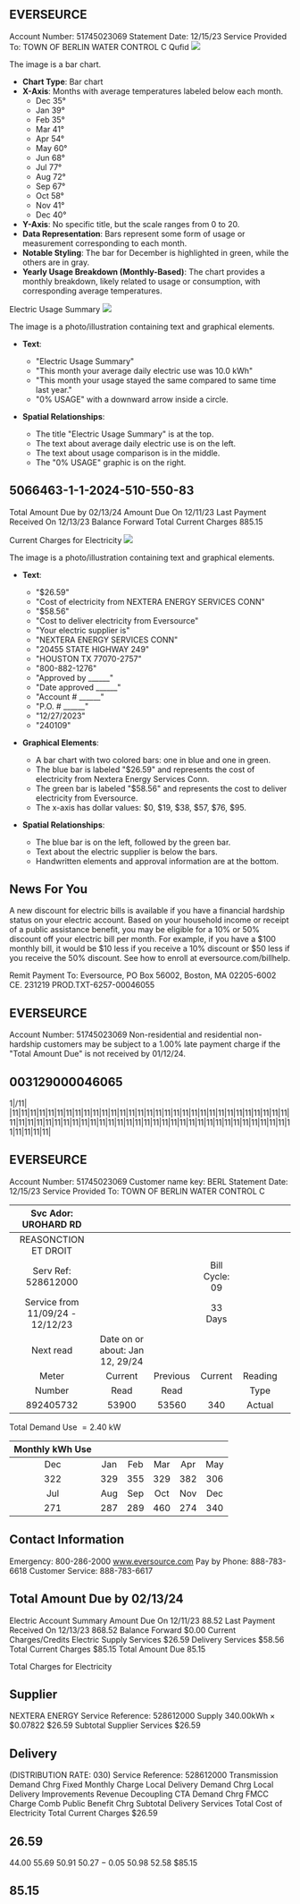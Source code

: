 ## EVERSEURCE

Account Number: 51745023069
Statement Date: 12/15/23
Service Provided To:
TOWN OF BERLIN WATER CONTROL C
Qufid
![](images/img-0.jpeg)

The image is a bar chart.

- **Chart Type**: Bar chart
- **X-Axis**: Months with average temperatures labeled below each month.
  - Dec 35°
  - Jan 39°
  - Feb 35°
  - Mar 41°
  - Apr 54°
  - May 60°
  - Jun 68°
  - Jul 77°
  - Aug 72°
  - Sep 67°
  - Oct 58°
  - Nov 41°
  - Dec 40°
- **Y-Axis**: No specific title, but the scale ranges from 0 to 20.
- **Data Representation**: Bars represent some form of usage or measurement corresponding to each month.
- **Notable Styling**: The bar for December is highlighted in green, while the others are in gray.
- **Yearly Usage Breakdown (Monthly-Based)**: The chart provides a monthly breakdown, likely related to usage or consumption, with corresponding average temperatures.

Electric Usage Summary
![](images/img-1.jpeg)

The image is a photo/illustration containing text and graphical elements.

- **Text**: 
  - "Electric Usage Summary"
  - "This month your average daily electric use was 10.0 kWh"
  - "This month your usage stayed the same compared to same time last year."
  - "0% USAGE" with a downward arrow inside a circle.

- **Spatial Relationships**:
  - The title "Electric Usage Summary" is at the top.
  - The text about average daily electric use is on the left.
  - The text about usage comparison is in the middle.
  - The "0% USAGE" graphic is on the right.

## 5066463-1-1-2024-510-550-83

Total Amount Due
by $02 / 13 / 24$
Amount Due On 12/11/23
Last Payment Received On 12/13/23
Balance Forward
Total Current Charges
$885.15$

Current Charges for Electricity
![](images/img-2.jpeg)

The image is a photo/illustration containing text and graphical elements.

- **Text**:
  - "$26.59"
  - "Cost of electricity from NEXTERA ENERGY SERVICES CONN"
  - "$58.56"
  - "Cost to deliver electricity from Eversource"
  - "Your electric supplier is"
  - "NEXTERA ENERGY SERVICES CONN"
  - "20455 STATE HIGHWAY 249"
  - "HOUSTON TX 77070-2757"
  - "800-882-1276"
  - "Approved by ______"
  - "Date approved ______"
  - "Account # ______"
  - "P.O. # ______"
  - "12/27/2023"
  - "240109"

- **Graphical Elements**:
  - A bar chart with two colored bars: one in blue and one in green.
  - The blue bar is labeled "$26.59" and represents the cost of electricity from Nextera Energy Services Conn.
  - The green bar is labeled "$58.56" and represents the cost to deliver electricity from Eversource.
  - The x-axis has dollar values: $0, $19, $38, $57, $76, $95.

- **Spatial Relationships**:
  - The blue bar is on the left, followed by the green bar.
  - Text about the electric supplier is below the bars.
  - Handwritten elements and approval information are at the bottom.

## News For You

A new discount for electric bills is available if you have a financial hardship status on your electric account. Based on your household income or receipt of a public assistance benefit, you may be eligible for a $10 \%$ or $50 \%$ discount off your electric bill per month. For example, if you have a $\$ 100$ monthly bill, it would be $\$ 10$ less if you receive a $10 \%$ discount or $\$ 50$ less if you receive the $50 \%$ discount. See how to enroll at eversource.com/billhelp.

Remit Payment To: Eversource, PO Box 56002, Boston, MA 02205-6002
CE. 231219 PROD.TXT-6257-00046055

## EVERSEURCE

Account Number: 51745023069
Non-residential and residential non-hardship customers may be subject to a $1.00 \%$ late payment charge if the "Total Amount Due" is not received by $01 / 12 / 24$.

## $003129000046065$

1|/11| |11|11|11|11|11|11|11|11|11|11|11|11|11|11|11|11|11|11|11|11|11|11|11|11|11|11|11|11|11|11|11|11|11|11|11|11|11|11|11|11|11|11|11|11|11|11|11|11|11|11|11|11|11|11|11|11|11|11|11|11|11|11|11|11|11|11|11|

## EVERSEURCE

Account Number: 51745023069
Customer name key: BERL
Statement Date: 12/15/23
Service Provided To:
TOWN OF BERLIN WATER CONTROL C

| Svc Ador: UROHARD RD |  |  |  |  |  |
| :--: | :--: | :--: | :--: | :--: | :--: |
| REASONCTION ET DROIT |  |  |  |  |  |
| Serv Ref: 528612000 |  |  | Bill Cycle: 09 |  |  |
| Service from 11/09/24 - 12/12/23 |  |  | 33 Days |  |  |
| Next read | Date on or about: Jan 12, 29/24 |  |  |  |  |
| Meter | Current | Previous | Current | Reading |  |
| Number | Read | Read |  | Type |  |
| 892405732 | 53900 | 53560 | 340 | Actual |  |

Total Demand Use $=2.40 \mathrm{~kW}$

| Monthly kWh Use |  |  |  |  |  |
| :--: | :--: | :--: | :--: | :--: | :--: |
| Dec | Jan | Feb | Mar | Apr | May |
| 322 | 329 | 355 | 329 | 382 | 306 |
| Jul | Aug | Sep | Oct | Nov | Dec |
| 271 | 287 | 289 | 460 | 274 | 340 |

## Contact Information

Emergency: 800-286-2000
www.eversource.com
Pay by Phone: 888-783-6618
Customer Service: 888-783-6617

## Total Amount Due by 02/13/24

Electric Account Summary
Amount Due On 12/11/23
$88.52$
Last Payment Received On 12/13/23
$868.52$
Balance Forward
$0.00
Current Charges/Credits
Electric Supply Services
$26.59
Delivery Services
$58.56
Total Current Charges
$85.15
Total Amount Due
$85.15$

Total Charges for Electricity

## Supplier

NEXTERA ENERGY
Service Reference: 528612000
Supply
$340.00 \mathrm{kWh} \times \$ 0.07822$
$26.59
Subtotal Supplier Services
$26.59

## Delivery

(DISTRIBUTION RATE: 030)
Service Reference: 528612000
Transmission Demand Chrg
Fixed Monthly Charge
Local Delivery Demand Chrg
Local Delivery Improvements
Revenue Decoupling
CTA Demand Chrg
FMCC Charge
Comb Public Benefit Chrg
Subtotal Delivery Services
Total Cost of Electricity
Total Current Charges
$26.59

## $26.59$

$44.00$
$55.69$
$50.91$
$50.27$
$-$ 0.05
$50.98$
$52.58$
\$85.15

## $85.15$
